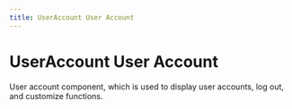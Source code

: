 ```yaml
---
title: UserAccount User Account
---
```


# UserAccount User Account

<div>User account component, which is used to display user accounts, log out, and customize functions.</div>
